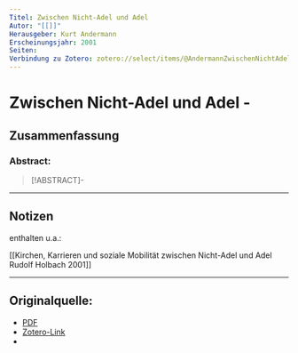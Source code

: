 ```yaml
---
Titel: Zwischen Nicht-Adel und Adel
Autor: "[[]]"
Herausgeber: Kurt Andermann
Erscheinungsjahr: 2001
Seiten: 
Verbindung zu Zotero: zotero://select/items/@AndermannZwischenNichtAdelundAdel
---
```

# Zwischen Nicht-Adel und Adel - 

## Zusammenfassung
### Abstract:
> [!ABSTRACT]-
> 

---
## Notizen
enthalten u.a.:

[[Kirchen, Karrieren und soziale Mobilität zwischen Nicht-Adel und Adel Rudolf Holbach 2001]]

---

## Originalquelle:
- [PDF](AndermannZwischenNichtAdelundAdel.pdf)
- [Zotero-Link](zotero://select/items/@AndermannZwischenNichtAdelundAdel)
- 
